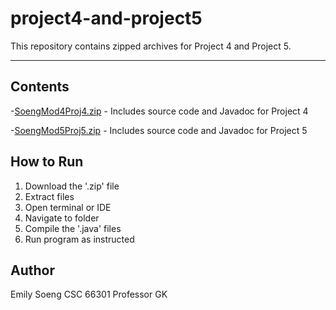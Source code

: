 # project4-and-project5

This repository contains zipped archives for Project 4 and Project 5.

---

## Contents 

-[SoengMod4Proj4.zip](./SoengMod4Proj4.zip) - Includes source code and Javadoc for Project 4

-[SoengMod5Proj5.zip](./SoengMod5Proj5.zip) - Includes source code and Javadoc for Project 5 

## How to Run

1. Download the '.zip' file
2. Extract files
3. Open terminal or IDE
4. Navigate to folder
5. Compile the '.java' files
6. Run program as instructed

## Author

Emily Soeng
CSC 66301
Professor GK
